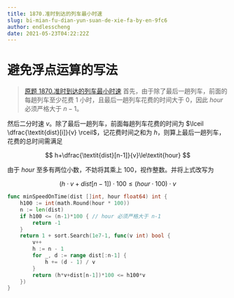 ```yaml
---
title: 1870.准时到达的列车最小时速
slug: bi-mian-fu-dian-yun-suan-de-xie-fa-by-en-9fc6
author: endlesscheng
date: 2021-05-23T04:22:22Z
---
```

# 避免浮点运算的写法
 
> [原题 1870.准时到达的列车最小时速](https://leetcode.cn/problems/minimum-speed-to-arrive-on-time)
首先，由于除了最后一趟列车，前面的每趟列车至少花费 $1$ 小时，且最后一趟列车花费的时间大于 $0$，因此 $\textit{hour}$ 必须严格大于 $n-1$。

然后二分时速 $v$。除了最后一趟列车，前面每趟列车花费的时间为 $\lceil \dfrac{\textit{dist}[i]}{v} \rceil$，记花费时间之和为 $h$，则算上最后一趟列车，花费的总时间需满足

$$
h+\dfrac{\textit{dist}[n-1]}{v}\le\textit{hour}
$$

由于 $\textit{hour}$ 至多有两位小数，不妨将其乘上 $100$，视作整数。并将上式改写为

$$
(h\cdot v+\textit{dist}[n-1])\cdot 100\le(\textit{hour}\cdot 100)\cdot v
$$

```go
func minSpeedOnTime(dist []int, hour float64) int {
	h100 := int(math.Round(hour * 100))
	n := len(dist)
	if h100 <= (n-1)*100 { // hour 必须严格大于 n-1
		return -1
	}
	return 1 + sort.Search(1e7-1, func(v int) bool {
		v++
		h := n - 1
		for _, d := range dist[:n-1] {
			h += (d - 1) / v
		}
		return (h*v+dist[n-1])*100 <= h100*v
	})
}
```
